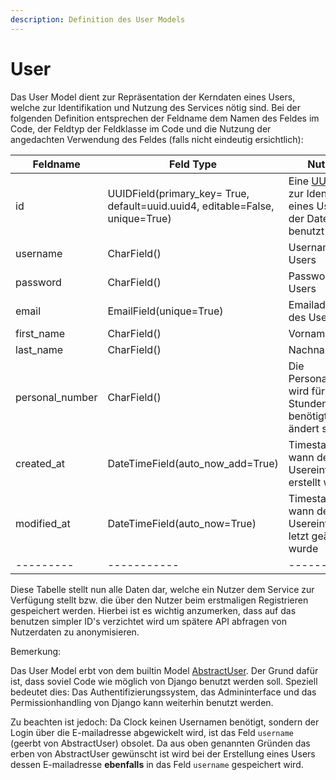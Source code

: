 ```yaml
---
description: Definition des User Models
---
```


# User

Das User Model dient zur Repräsentation der Kerndaten eines Users, welche zur Identifikation und Nutzung des
Services nötig sind. Bei der folgenden Definition entsprechen der Feldname dem Namen des Feldes im Code, der Feldtyp
der Feldklasse im Code und die Nutzung der angedachten Verwendung des Feldes (falls nicht eindeutig ersichtlich):

|Feldname | Feld Type | Nutzung|
|---------|-----------|--------|
| id      | UUIDField(primary_key= True, default=uuid.uuid4, editable=False, unique=True) | Eine [UUID](https://de.wikipedia.org/wiki/Universally_Unique_Identifier) wird zur Identifikation eines Users in der Datenbank benutzt|
| username| CharField()| Username des Users |
| password| CharField()| Passwort des Users|
| email   | EmailField(unique=True) | Emailadresse des Users    |
| first_name | CharField() | Vorname  |
| last_name | CharField()  | Nachname  |
| personal_number | CharField() | Die Personalnummer wird für den Stundenzettel benötigt und ändert sich **nie** |
| created_at| DateTimeField(auto_now_add=True)| Timestamp wann der Usereintrag erstellt wurde   |
| modified_at| DateTimeField(auto_now=True)| Timestamp wann der Usereintrag zu letzt geändert wurde |
|---------|-----------|--------|


Diese Tabelle stellt nun alle Daten dar, welche ein Nutzer dem Service zur Verfügung stellt bzw. die über den Nutzer
beim erstmaligen Registrieren gespeichert werden. Hierbei ist es wichtig anzumerken, dass auf das benutzen simpler ID's
verzichtet wird um spätere API abfragen von Nutzerdaten zu anonymisieren.

Bemerkung:

Das User Model erbt von dem builtin Model [AbstractUser](https://github.com/django/django/blob/master/django/contrib/auth/models.py#L289).
Der Grund dafür ist, dass soviel Code wie möglich von Django benutzt werden soll. Speziell bedeutet dies:
Das Authentifizierungssystem, das Admininterface und das Permissionhandling von Django kann weiterhin benutzt werden.

Zu beachten ist jedoch: Da Clock keinen Usernamen benötigt, sondern der Login über die E-mailadresse abgewickelt wird, ist das
Feld `username` (geerbt von AbstractUser) obsolet. Da aus oben genannten Gründen das erben von AbstractUser
 gewünscht ist wird bei der Erstellung eines Users dessen E-mailadresse **ebenfalls** in das Feld `username` gespeichert wird.